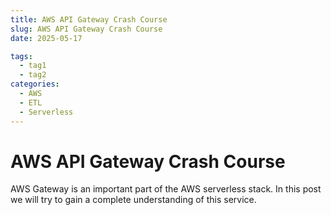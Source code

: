 ```yaml
---
title: AWS API Gateway Crash Course
slug: AWS API Gateway Crash Course
date: 2025-05-17

tags:
  - tag1
  - tag2
categories:
  - AWS
  - ETL
  - Serverless
---
```


# AWS API Gateway Crash Course

AWS Gateway is an important part of the AWS serverless stack. In this post we will try to gain a complete understanding of this service.

<!-- more -->